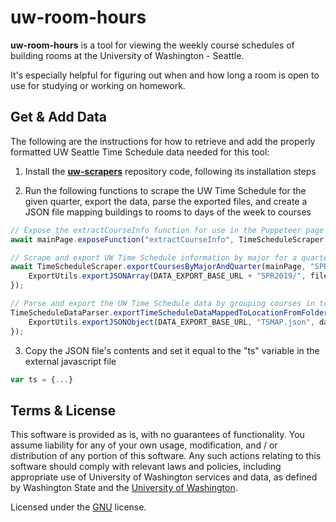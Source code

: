 # uw-room-hours

**uw-room-hours** is a tool for viewing the weekly course schedules of building rooms at the University of Washington - Seattle. 

It's especially helpful for figuring out when and how long a room is open to use for studying or working on homework. 

## Get & Add Data

The following are the instructions for how to retrieve and add the properly formatted UW Seattle Time Schedule data needed for this tool:

1) Install the [**uw-scrapers**](https://github.com/JoshiAbhishek/uw-scrapers) repository code, following its installation steps 

2) Run the following functions to scrape the UW Time Schedule for the given quarter, export the data, parse the exported files, and create a JSON file mapping buildings to rooms to days of the week to courses

```javascript
// Expose the extractCourseInfo function for use in the Puppeteer page instance
await mainPage.exposeFunction("extractCourseInfo", TimeScheduleScraper.extractCourseInfo);

// Scrape and export UW Time Schedule information by major for a quarter
await TimeScheduleScraper.exportCoursesByMajorAndQuarter(mainPage, "SPR2019", function(file_name, data) {
    ExportUtils.exportJSONArray(DATA_EXPORT_BASE_URL + "SPR2019/", file_name, "data", data);
});

// Parse and export the UW Time Schedule data by grouping courses in to arrays mapped from building, room, and day of the week 
TimeScheduleDataParser.exportTimeScheduleDataMappedToLocationFromFolder(DATA_EXPORT_BASE_URL + "SPR2019/", function (data) {
    ExportUtils.exportJSONObject(DATA_EXPORT_BASE_URL, "TSMAP.json", data);
});
```

3) Copy the JSON file's contents and set it equal to the "ts" variable in the external javascript file

```javascript
var ts = {...}
```

## Terms & License

This software is provided as is, with no guarantees of functionality. You assume liability for any of your own usage, modification, and / or distribution of any portion of this software. Any such actions relating to this software should comply with relevant laws and policies, including appropriate use of University of Washington services and data, as defined by Washington State and the [University of Washington](https://itconnect.uw.edu/work/appropriate-use/).

Licensed under the [GNU](./LICENSE) license. 